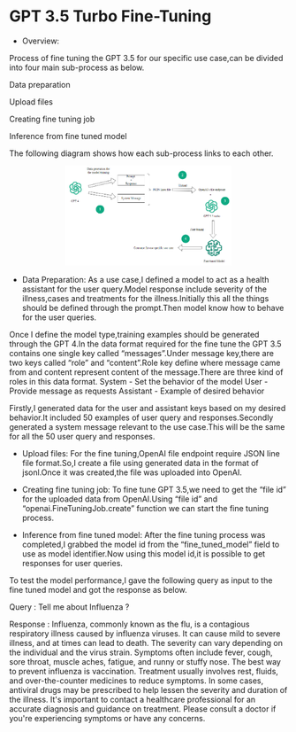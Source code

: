 # GPT 3.5 Turbo Fine-Tuning

* Overview:

Process of  fine tuning the GPT 3.5 for our specific use case,can be divided into four main sub-process as below.

Data preparation

Upload files

Creating fine tuning job

Inference from fine tuned model

The following diagram shows how each sub-process links to each other.

<p align="center">
  <img width="60%" height="60%" src="Images/fine_tune_gpt3.5.png">
</p>


* Data Preparation:
As a use case,I defined a model to act as a health assistant for the user query.Model response include severity of the illness,cases and treatments for the illness.Initially this all the things should be defined through the prompt.Then  model know how to behave for the user queries.

Once I define the model type,training examples should be generated through the GPT 4.In the data format required for the fine tune the GPT 3.5 contains one single key called “messages”.Under message key,there are two keys called “role” and “content”.Role key define where message came from and content represent content of the message.There are three kind of roles in this data format.
System - Set the behavior of the model
User - Provide message as requests
Assistant - Example of desired behavior

Firstly,I generated data for the user and assistant keys based on my desired behavior.It included 50 examples of user query and responses.Secondly generated a system message relevant to the use case.This will be the same for all the 50 user query and responses.

* Upload files:
For the fine tuning,OpenAI file endpoint require JSON line file format.So,I create a file using generated data in the format of jsonl.Once it was created,the file was uploaded into OpenAI.

* Creating fine tuning job:
To fine tune GPT 3.5,we need to get the “file id” for the uploaded  data from OpenAI.Using “file id” and “openai.FineTuningJob.create” function we can start the fine tuning process.

* Inference from fine tuned model:
After the fine tuning process was completed,I grabbed the model id from the “fine_tuned_model” field to use as model identifier.Now using this model id,it is possible to get responses for user queries.

To test the model performance,I gave the following query as input to the fine tuned model and got the response as below.

Query : Tell me about Influenza ?

Response : Influenza, commonly known as the flu, is a contagious respiratory illness caused by influenza viruses. It can cause mild to severe illness, and at times can lead to death. The severity can vary depending on the individual and the virus strain. Symptoms often include fever, cough, sore throat, muscle aches, fatigue, and runny or stuffy nose. The best way to prevent influenza is vaccination. Treatment usually involves rest, fluids, and over-the-counter medicines to reduce symptoms. In some cases, antiviral drugs may be prescribed to help lessen the severity and duration of the illness. It's important to contact a healthcare professional for an accurate diagnosis and guidance on treatment. Please consult a doctor if you're experiencing symptoms or have any concerns.
